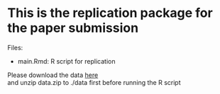 # This is the replication package for the paper submission


Files:  

 - main.Rmd:  R script for replication


Please download the data [here](https://drive.google.com/file/d/1sJTcmJlMnlEKOd0FkU61tu61VNJ5pTX6/view?usp=sharing)  
and unzip data.zip to ./data first before running the R script
